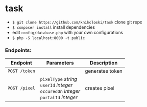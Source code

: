 # task

* `$ git clone https://github.com/knikoloski/task` clone git repo
* `$ composer install` install dependencies
* edit `config/database.php` with your own configurations
* `$ php -S localhost:8000 -t public` 

### Endpoints:

Endpoint | Parameters | Description
------------ | ------------- | -------------
`POST /token` |  | generates token 
`POST /pixel` | `pixelType` _string_ <br />`userId` _integer_ <br /> `occuredOn` _integer_ <br /> `portalId` _integer_ | creates pixel
